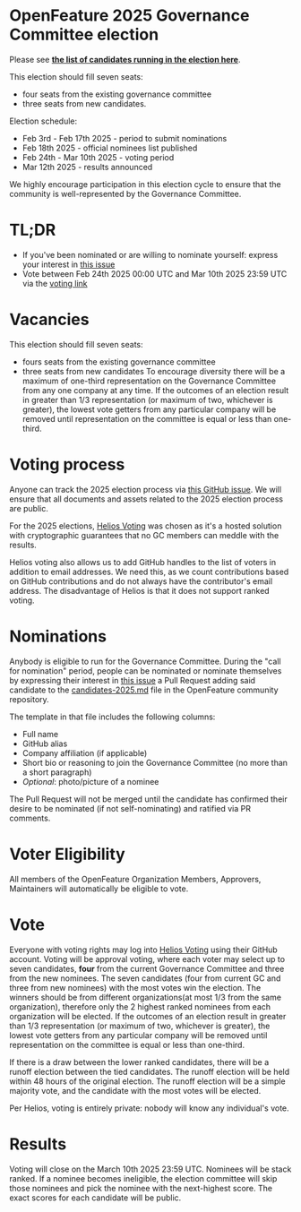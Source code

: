 # OpenFeature 2025 Governance Committee election

Please see **[the list of candidates running in the election here](https://github.com/open-feature/community/blob/main/Elections/2025/Candidates.md)**.

This election should fill seven seats: 
- four seats from the existing governance committee
- three seats from new candidates.

Election schedule:

* Feb 3rd - Feb 17th 2025 - period to submit nominations
* Feb 18th 2025 - official nominees list published
* Feb 24th - Mar 10th 2025  - voting period
* Mar 12th 2025 - results announced

We highly encourage participation in this election cycle to ensure that the community is well-represented by the Governance Committee.

# TL;DR

* If you've been nominated or are willing to nominate yourself: express your interest in [this issue](https://github.com/open-feature/community/issues/417)
* Vote between Feb 24th 2025 00:00 UTC and Mar 10th 2025 23:59 UTC via the [voting link](todo:)

# Vacancies
This election should fill seven seats:
- fours seats from the existing governance committee
- three seats from new candidates
To encourage diversity there will be a maximum of one-third representation on the Governance Committee from any one company at any time. 
If the outcomes of an election result in greater than 1/3 representation (or maximum of two, whichever is greater), the lowest vote getters from any particular company will be removed until representation on the committee is equal or less than one-third.


# Voting process

Anyone can track the 2025 election process via [this GitHub issue](https://github.com/open-feature/community/issues/417).
We will ensure that all documents and assets related to the 2025 election process are public.

For the 2025 elections, [Helios Voting](https://vote.heliosvoting.org/) was chosen as it's a hosted solution with cryptographic guarantees that no GC members can meddle with the results.

Helios voting also allows us to add GitHub handles to the list of voters in addition to email addresses.
We need this, as we count contributions based on GitHub contributions and do not always have the contributor's email address.
The disadvantage of Helios is that it does not support ranked voting.

# Nominations

Anybody is eligible to run for the Governance Committee. During the "call for nomination" period, people can be nominated or nominate themselves by expressing their interest in [this issue](https://github.com/open-feature/community/issues/417) a Pull Request adding said candidate to the [candidates-2025.md](https://github.com/open-feature/community/blob/main/Elections/2025/Candidates.md) file in the OpenFeature community repository.

The template in that file includes the following columns:

* Full name
* GitHub alias
* Company affiliation (if applicable)
* Short bio or reasoning to join the Governance Committee (no more than a short paragraph)
* _Optional_: photo/picture of a nominee

The Pull Request will not be merged until the candidate has confirmed their desire to be nominated (if not self-nominating) and ratified via PR comments.

# Voter Eligibility

All members of the OpenFeature Organization Members, Approvers, Maintainers will automatically be eligible to vote.

# Vote

Everyone with voting rights may log into [Helios Voting](https://vote.heliosvoting.org/helios/elections/765b99df-f00a-4bd5-a885-f014e0f6d625/view) using their GitHub account.
Voting will be approval voting, where each voter may select up to seven candidates, **four** from the current Governance Committee and three from the new nominees.
The seven candidates (four from current GC and three from new nominees) with the most votes win the election.
The winners should be from different organizations(at most 1/3 from the same organization), therefore only the 2 highest ranked nominees from each organization will be elected. 
If the outcomes of an election result in greater than 1/3 representation (or maximum of two, whichever is greater), the lowest vote getters from any particular company will be removed until representation on the committee is equal or less than one-third.

If there is a draw between the lower ranked candidates, there will be a runoff election between the tied candidates.
The runoff election will be held within 48 hours of the original election.
The runoff election will be a simple majority vote, and the candidate with the most votes will be elected.

Per Helios, voting is entirely private: nobody will know any individual's vote.

# Results

Voting will close on the March 10th 2025 23:59 UTC. Nominees will be stack ranked.
If a nominee becomes ineligible, the election committee will skip those nominees and pick the nominee with the next-highest score.
The exact scores for each candidate will be public.
